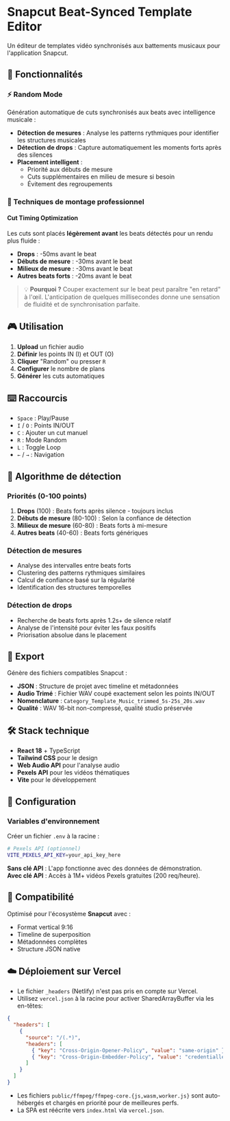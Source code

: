 # Snapcut Beat-Synced Template Editor

Un éditeur de templates vidéo synchronisés aux battements musicaux pour l'application Snapcut.

## 🎯 Fonctionnalités

### ⚡ Random Mode
Génération automatique de cuts synchronisés aux beats avec intelligence musicale :

- **Détection de mesures** : Analyse les patterns rythmiques pour identifier les structures musicales
- **Détection de drops** : Capture automatiquement les moments forts après des silences
- **Placement intelligent** : 
  - Priorité aux débuts de mesure
  - Cuts supplémentaires en milieu de mesure si besoin
  - Évitement des regroupements

### 🎵 Techniques de montage professionnel

#### Cut Timing Optimization
Les cuts sont placés **légèrement avant** les beats détectés pour un rendu plus fluide :

- **Drops** : -50ms avant le beat
- **Débuts de mesure** : -30ms avant le beat  
- **Milieux de mesure** : -30ms avant le beat
- **Autres beats forts** : -20ms avant le beat

> 💡 **Pourquoi ?** Couper exactement sur le beat peut paraître "en retard" à l'œil. L'anticipation de quelques millisecondes donne une sensation de fluidité et de synchronisation parfaite.

## 🎮 Utilisation

1. **Upload** un fichier audio
2. **Définir** les points IN (I) et OUT (O)
3. **Cliquer** "Random" ou presser `R`
4. **Configurer** le nombre de plans
5. **Générer** les cuts automatiques

## ⌨️ Raccourcis

- `Space` : Play/Pause
- `I` / `O` : Points IN/OUT
- `C` : Ajouter un cut manuel
- `R` : Mode Random
- `L` : Toggle Loop
- `←` / `→` : Navigation

## 🎵 Algorithme de détection

### Priorités (0-100 points)
1. **Drops** (100) : Beats forts après silence - toujours inclus
2. **Débuts de mesure** (80-100) : Selon la confiance de détection
3. **Milieux de mesure** (60-80) : Beats forts à mi-mesure
4. **Autres beats** (40-60) : Beats forts génériques

### Détection de mesures
- Analyse des intervalles entre beats forts
- Clustering des patterns rythmiques similaires
- Calcul de confiance basé sur la régularité
- Identification des structures temporelles

### Détection de drops
- Recherche de beats forts après 1.2s+ de silence relatif
- Analyse de l'intensité pour éviter les faux positifs
- Priorisation absolue dans le placement

## 🚀 Export

Génère des fichiers compatibles Snapcut :
- **JSON** : Structure de projet avec timeline et métadonnées
- **Audio Trimé** : Fichier WAV coupé exactement selon les points IN/OUT
- **Nomenclature** : `Category_Template_Music_trimmed_5s-25s_20s.wav`
- **Qualité** : WAV 16-bit non-compressé, qualité studio préservée

## 🛠️ Stack technique

- **React 18** + TypeScript
- **Tailwind CSS** pour le design
- **Web Audio API** pour l'analyse audio
- **Pexels API** pour les vidéos thématiques
- **Vite** pour le développement

## 🔧 Configuration

### Variables d'environnement
Créer un fichier `.env` à la racine :
```bash
# Pexels API (optionnel)
VITE_PEXELS_API_KEY=your_api_key_here
```

**Sans clé API** : L'app fonctionne avec des données de démonstration.  
**Avec clé API** : Accès à 1M+ vidéos Pexels gratuites (200 req/heure).

## 📱 Compatibilité

Optimisé pour l'écosystème **Snapcut** avec :
- Format vertical 9:16
- Timeline de superposition
- Métadonnées complètes
- Structure JSON native

## ☁️ Déploiement sur Vercel

- Le fichier `_headers` (Netlify) n'est pas pris en compte sur Vercel.
- Utilisez `vercel.json` à la racine pour activer SharedArrayBuffer via les en-têtes:

```json
{
  "headers": [
    {
      "source": "/(.*)",
      "headers": [
        { "key": "Cross-Origin-Opener-Policy", "value": "same-origin" },
        { "key": "Cross-Origin-Embedder-Policy", "value": "credentialless" }
      ]
    }
  ]
}
```

- Les fichiers `public/ffmpeg/ffmpeg-core.{js,wasm,worker.js}` sont auto-hébergés et chargés en priorité pour de meilleures perfs.
- La SPA est réécrite vers `index.html` via `vercel.json`. 